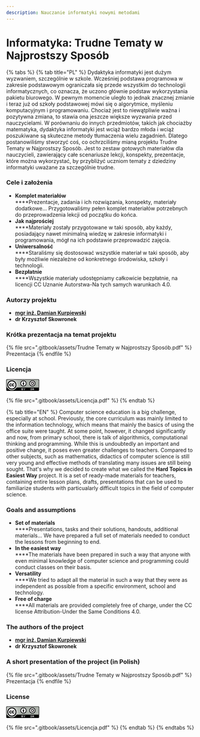 ```yaml
---
description: Nauczanie informatyki nowymi metodami
---
```


# Informatyka: Trudne Tematy w Najprostszy Sposób

{% tabs %}
{% tab title="PL" %}
Dydaktyka informatyki jest dużym wyzwaniem, szczególnie w szkole. Wcześniej podstawa programowa w zakresie podstawowym ograniczała się przede wszystkim do technologii informatycznych, co oznacza, że uczono głównie podstaw wykorzystania pakietu biurowego. W pewnym momencie uległo to jednak znacznej zmianie i teraz już od szkoły podstawowej mówi się o algorytmice, myśleniu komputacyjnym i programowaniu. Chociaż jest to niewątpliwie ważna i pozytywna zmiana, to stawia ona jeszcze większe wyzwania przed nauczycielami. W porównaniu do innych przedmiotów, takich jak chociażby matematyka, dydaktyka informatyki jest wciąż bardzo młoda i wciąż poszukiwane są skuteczne metody tłumaczenia wielu zagadnień. Dlatego postanowiliśmy stworzyć coś, co ochrzciliśmy mianą projektu Trudne Tematy w Najprostszy Sposób. Jest to zestaw gotowych materiałów dla nauczycieli, zawierający całe scenariusze lekcji, konspekty, prezentacje, które można wykorzystać, by przybliżyć uczniom tematy z dziedziny informatyki uważane za szczególnie trudne.

### Cele i założenia

* **Komplet materiałów**\
  ****Prezentacje, zadania i ich rozwiązania, konspekty, materiały dodatkowe... Przygotowaliśmy pełen komplet materiałów potrzebnych do przeprowadzenia lekcji od początku do końca.
* **Jak najprościej**\
  ****Materiały zostały przygotowane w taki sposób, aby każdy, posiadający nawet minimalną wiedzę w zakresie informatyki i programowania, mógł na ich podstawie przeprowadzić zajęcia.
* **Uniwersalność**\
  ****Staraliśmy się dostosować wszystkie materiał w taki sposób, aby były możliwie niezależne od konkretnego środowiska, szkoły i technologii.
* **Bezpłatnie**\
  ****Wszystkie materiały udostępniamy całkowicie bezpłatnie, na licencji CC Uznanie Autorstwa-Na tych samych warunkach 4.0.

### Autorzy projektu

* ****[**mgr inż. Damian Kurpiewski**](https://blackbat13.github.io)****
* **dr Krzysztof Skowronek**

### Krótka prezentacja na temat projektu

{% file src=".gitbook/assets/Trudne Tematy w Najprostszy Sposób.pdf" %}
Prezentacja
{% endfile %}

### **Licencja**

![Uznanie autorstwa-Na tych samych warunkach 4.0](.gitbook/assets/88x31.png)

{% file src=".gitbook/assets/Licencja.pdf" %}
{% endtab %}

{% tab title="EN" %}
Computer science education is a big challenge, especially at school. Previously, the core curriculum was mainly limited to the information technology, which means that mainly the basics of using the office suite were taught. At some point, however, it changed significantly and now, from primary school, there is talk of algorithmics, computational thinking and programming. While this is undoubtedly an important and positive change, it poses even greater challenges to teachers. Compared to other subjects, such as mathematics, didactics of computer science is still very young and effective methods of translating many issues are still being sought. That's why we decided to create what we called the **Hard Topics in Easiest Way** project. It is a set of ready-made materials for teachers, containing entire lesson plans, drafts, presentations that can be used to familiarize students with particualarly difficult topics in the field of computer science.

### Goals and assumptions

* **Set of materials**\
  ****Presentations, tasks and their solutions, handouts, additional materials... We have prepared a full set of materials needed to conduct the lessons from beginning to end.
* **In the easiest way**\
  ****The materials have been prepared in such a way that anyone with even minimal knowledge of computer science and programming could conduct classes on their basis.
* **Versatility**\
  ****We tried to adapt all the material in such a way that they were as independent as possible from a specific environment, school and technology.
* **Free of charge**\
  ****All materials are provided completely free of charge, under the CC license Attribution-Under the Same Conditions 4.0.

### The authors of the project

* ****[**mgr inż. Damian Kurpiewski**](https://blackbat13.github.io)****
* **dr Krzysztof Skowronek**

### A short presentation of the project (in Polish)

{% file src=".gitbook/assets/Trudne Tematy w Najprostszy Sposób.pdf" %}
Prezentacja
{% endfile %}

### **License**

![Uznanie autorstwa-Na tych samych warunkach 4.0](.gitbook/assets/88x31.png)

{% file src=".gitbook/assets/Licencja.pdf" %}
{% endtab %}
{% endtabs %}
